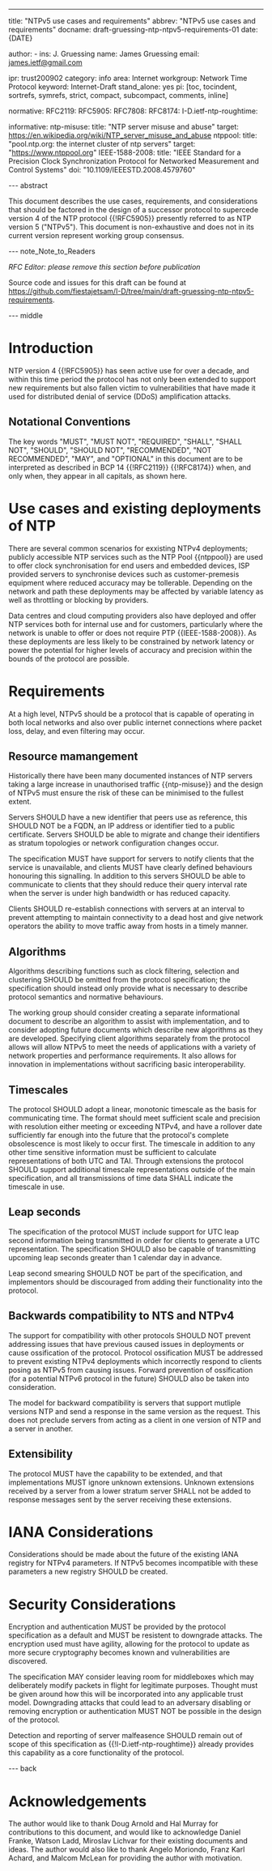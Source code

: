 ---
title: "NTPv5 use cases and requirements"
abbrev: "NTPv5 use cases and requirements"
docname: draft-gruessing-ntp-ntpv5-requirements-01
date: {DATE}

author:
    -
      ins: J. Gruessing
      name: James Gruessing
      email: james.ietf@gmail.com

ipr: trust200902
category: info
area: Internet
workgroup: Network Time Protocol
keyword: Internet-Draft
stand_alone: yes
pi: [toc, tocindent, sortrefs, symrefs, strict, compact, subcompact, comments, inline]

normative:
    RFC2119:
    RFC5905:
    RFC7808:
    RFC8174:
    I-D.ietf-ntp-roughtime:

informative:
    ntp-misuse:
        title: "NTP server misuse and abuse"
        target: https://en.wikipedia.org/wiki/NTP_server_misuse_and_abuse
    ntppool:
        title: "pool.ntp.org: the internet cluster of ntp servers"
        target: "https://www.ntppool.org"
    IEEE-1588-2008:
        title: "IEEE Standard for a Precision Clock Synchronization Protocol for Networked Measurement and Control Systems"
        doi: "10.1109/IEEESTD.2008.4579760"

--- abstract

This document describes the use cases, requirements, and considerations that
should be factored in the design of a successor protocol to supercede version 4
of the NTP protocol {{!RFC5905}} presently referred to as NTP version 5
("NTPv5"). This document is non-exhaustive and does not in its current version
represent working group consensus.

--- note_Note_to_Readers

*RFC Editor: please remove this section before publication*

Source code and issues for this draft can be found at
<https://github.com/fiestajetsam/I-D/tree/main/draft-gruessing-ntp-ntpv5-requirements>.

--- middle

# Introduction

NTP version 4 {{!RFC5905}} has seen active use for over a decade, and within
this time period the protocol has not only been extended to support new
requirements but also fallen victim to vulnerabilities that have made it used
for distributed denial of service (DDoS) amplification attacks.

## Notational Conventions

The key words "MUST", "MUST NOT", "REQUIRED", "SHALL", "SHALL NOT", "SHOULD",
"SHOULD NOT", "RECOMMENDED", "NOT RECOMMENDED", "MAY", and "OPTIONAL" in this
document are to be interpreted as described in BCP 14 {{!RFC2119}} {{!RFC8174}}
when, and only when, they appear in all capitals, as shown here.

# Use cases and existing deployments of NTP

There are several common scenarios for exxisting NTPv4 deployments; publicly
accessible NTP services such as the NTP Pool {{ntppool}} are used to offer clock
synchronisation for end users and embedded devices, ISP provided servers to
synchronise devices such as customer-premesis equipment where reduced accuracy
may be tollerable. Depending on the network and path these deployments may be
affected by variable latency as well as throttling or blocking by providers.

Data centres and cloud computing providers also have deployed and offer NTP
services both for internal use and for customers, particularly where the network
is unable to offer or does not require PTP {{IEEE-1588-2008}}. As these
deployments are less likely to be constrained by network latency or power the
potential for higher levels of accuracy and precision within the bounds of the
protocol are possible.

# Requirements

At a high level, NTPv5 should be a protocol that is capable of operating in both
local networks and also over public internet connections where packet loss,
delay, and even filtering may occur.

## Resource mamangement

Historically there have been many documented instances of NTP servers taking a
large increase in unauthorised traffic {{ntp-misuse}} and the design of NTPv5
must ensure the risk of these can be minimised to the fullest extent.

Servers SHOULD have a new identifier that peers use as reference, this SHOULD
NOT be a FQDN, an IP address or identifier tied to a public certificate. Servers
SHOULD be able to migrate and change their identifiers as stratum topologies or
network configuration changes occur.

The specification MUST have support for servers to notify clients that the
service is unavailable, and clients MUST have clearly defined behaviours
honouring this signalling. In addition to this servers SHOULD be able to
communicate to clients that they should reduce their query interval rate when
the server is under high bandwidth or has reduced capacity.

Clients SHOULD re-establish connections with servers at an interval to prevent
attempting to maintain connectivity to a dead host and give network operators
the ability to move traffic away from hosts in a timely manner.

## Algorithms

Algorithms describing functions such as clock filtering, selection and
clustering SHOULD be omitted from the protocol specification; the specification
should instead only provide what is necessary to describe protocol semantics and
normative behaviours.

The working group should consider creating a separate informational document to
describe an algorithm to assist with implementation, and to consider adopting
future documents which describe new algorithms as they are developed. Specifying
client algorithms separately from the protocol allows will allow NTPv5 to meet
the needs of applications with a variety of network properties and performance
requirements. It also allows for innovation in implementations without
sacrificing basic interoperability.

## Timescales

The protocol SHOULD adopt a linear, monotonic timescale as the basis for
communicating time. The format should meet sufficient scale and precision with
resolution either meeting or exceeding NTPv4, and have a rollover date
sufficiently far enough into the future that the protocol's complete
obsolescence is most likely to occur first. The timescale in addition to any
other time sensitive information must be sufficient to calculate representations
of both UTC and TAI. Through extensions the protocol SHOULD support additional
timescale representations outside of the main specification, and all
transmissions of time data SHALL indicate the timescale in use.

## Leap seconds

The specification of the protocol MUST include support for UTC leap second
information being transmitted in order for clients to generate a UTC
representation. The specification SHOULD also be capable of transmitting
upcoming leap seconds greater than 1 calendar day in advance.

Leap second smearing SHOULD NOT be part of the specification, and implementors
should be discouraged from adding their functionality into the protocol.

## Backwards compatibility to NTS and NTPv4

The support for compatibility with other protocols SHOULD NOT prevent addressing
issues that have previous caused issues in deployments or cause ossification of
the protocol. Protocol ossification MUST be addressed to prevent existing NTPv4
deployments which incorrectly respond to clients posing as NTPv5 from causing
issues. Forward prevention of ossification (for a potential NTPv6 protocol in
the future) SHOULD also be taken into consideration.

The model for backward compatibility is servers that support mutliple versions
NTP and send a response in the same version as the request. This does not
preclude servers from acting as a client in one version of NTP and
a server in another.

## Extensibility

The protocol MUST have the capability to be extended, and that implementations
MUST ignore unknown extensions. Unknown extensions received by a server from a
lower stratum server SHALL not be added to response messages sent by the server
receiving these extensions.

# IANA Considerations

Considerations should be made about the future of the existing IANA registry
for NTPv4 parameters. If NTPv5 becomes incompatible with these parameters a new
registry SHOULD be created.

# Security Considerations

Encryption and authentication MUST be provided by the protocol specification as
a default and MUST be resistent to downgrade attacks. The encryption used must
have agility, allowing for the protocol to update as more secure cryptography
becomes known and vulnerabilities are discovered.

The specification MAY consider leaving room for middleboxes which may
deliberately modify packets in flight for legitimate purposes. Thought must be
given around how this will be incorporated into any applicable trust model.
Downgrading attacks that could lead to an adversary disabling or removing
encryption or authentication MUST NOT be possible in the design of the protocol.

Detection and reporting of server malfeasence SHOULD remain out of scope of this
specification as {{!I-D.ietf-ntp-roughtime}} already provides this capability as
a core functionality of the protocol.

--- back

# Acknowledgements

The author would like to thank Doug Arnold and Hal Murray for contributions to
this document, and would like to acknowledge Daniel Franke, Watson Ladd,
Miroslav Lichvar for their existing documents and ideas. The author would also
like to thank Angelo Moriondo, Franz Karl Achard, and Malcom McLean for
providing the author with motivation.

